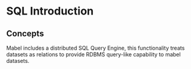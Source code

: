 # SQL Introduction

## Concepts

Mabel includes a distributed SQL Query Engine, this functionality treats datasets as relations to provide RDBMS query-like capability to mabel datasets.